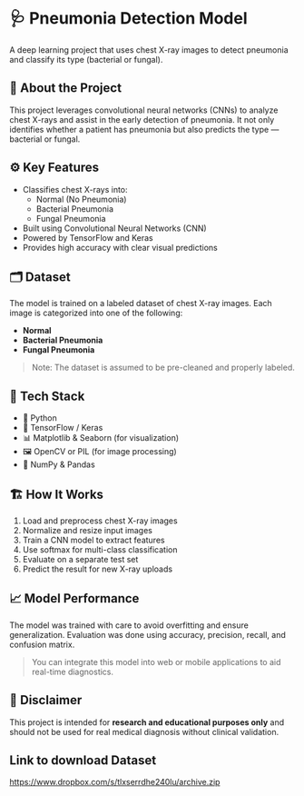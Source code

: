 # 🩺 Pneumonia Detection Model

A deep learning project that uses chest X-ray images to detect pneumonia and classify its type (bacterial or fungal).

## 🧠 About the Project

This project leverages convolutional neural networks (CNNs) to analyze chest X-rays and assist in the early detection of pneumonia. It not only identifies whether a patient has pneumonia but also predicts the type — bacterial or fungal.

## ⚙️ Key Features

- Classifies chest X-rays into:
  - Normal (No Pneumonia)
  - Bacterial Pneumonia
  - Fungal Pneumonia
- Built using Convolutional Neural Networks (CNN)
- Powered by TensorFlow and Keras
- Provides high accuracy with clear visual predictions

## 🗂️ Dataset

The model is trained on a labeled dataset of chest X-ray images. Each image is categorized into one of the following:
- **Normal**
- **Bacterial Pneumonia**
- **Fungal Pneumonia**

> Note: The dataset is assumed to be pre-cleaned and properly labeled.

## 🔧 Tech Stack

- 🐍 Python
- 🧠 TensorFlow / Keras
- 📊 Matplotlib & Seaborn (for visualization)
- 🖼️ OpenCV or PIL (for image processing)
- 📁 NumPy & Pandas

## 🏗️ How It Works

1. Load and preprocess chest X-ray images
2. Normalize and resize input images
3. Train a CNN model to extract features
4. Use softmax for multi-class classification
5. Evaluate on a separate test set
6. Predict the result for new X-ray uploads

## 📈 Model Performance

The model was trained with care to avoid overfitting and ensure generalization. Evaluation was done using accuracy, precision, recall, and confusion matrix.

> You can integrate this model into web or mobile applications to aid real-time diagnostics.

## 📌 Disclaimer

This project is intended for **research and educational purposes only** and should not be used for real medical diagnosis without clinical validation.

## Link to download Dataset
https://www.dropbox.com/s/tlxserrdhe240lu/archive.zip
